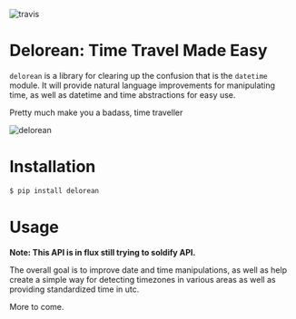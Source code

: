 ![travis](https://travis-ci.org/myusuf3/delorean.png?branch=master)

# Delorean: Time Travel Made Easy


``delorean`` is a library for clearing up the confusion that is the ``datetime`` module. It will provide natural language improvements for manipulating time, as well as datetime and time abstractions for easy use.

Pretty much make you a badass, time traveller

![delorean](https://github.com/myusuf3/delorean/raw/master/misc/delorean_brochure3_811.jpg)

# Installation

```bash
$ pip install delorean
```

Usage
=====

**Note: This API is in flux still trying to soldify API.**

The overall goal is to improve date and time manipulations, as well as help create a simple way for detecting timezones in various areas as well as providing standardized time in utc.

More to come.
